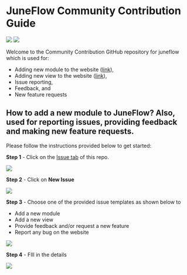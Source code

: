# JuneFlow Community Contribution Guide
[![](https://img.shields.io/badge/DISCORD-JOIN%20SERVER-5663F7?style=for-the-badge&logo=discord&logoColor=white)](https://discord.gg/zXXHvAXCug)
[![](https://img.shields.io/badge/KakaoTalk-Join%20Room-FEE500?style=for-the-badge&logo=kakao)](https://open.kakao.com/o/gEwrffbg)


Welcome to the Community Contribution GitHub repository for juneflow which is used for:
- Adding new module to the website ([link](https://github.com/fluttergems/fluttergems#how-to-add-a-new-package-to-flutter-gems-also-used-for-reporting-issues-providing-feedback-and-making-new-feature-requests)),
- Adding new view to the website ([link](https://github.com/fluttergems/fluttergems#how-to-add-a-new-package-to-flutter-gems-also-used-for-reporting-issues-providing-feedback-and-making-new-feature-requests)),
- Issue reporting,
- Feedback, and
- New feature requests

## How to add a new module to JuneFlow? Also, used for reporting issues, providing feedback and making new feature requests.

Please follow the instructions provided below to get started:

**Step 1** - Click on the [Issue tab](https://github.com/melodysdreamj/juneflow/issues) of this repo.

![](https://github.com/melodysdreamj/juneflow/blob/contribution-guide/.github/readme_asset/1.png?raw=true)

**Step 2** - Click on **New Issue**

![](https://github.com/melodysdreamj/juneflow/blob/contribution-guide/.github/readme_asset/2.png)

**Step 3** - Choose one of the provided issue templates as shown below to
- Add a new module
- Add a new view
- Provide feedback and/or request a new feature
- Report any bug on the website

![](https://github.com/melodysdreamj/juneflow/blob/contribution-guide/.github/readme_asset/3.png)

**Step 4** - FIll in the details

![](https://github.com/melodysdreamj/juneflow/blob/contribution-guide/.github/readme_asset/4.png)




